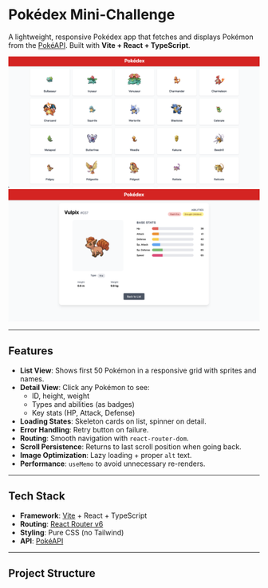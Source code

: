 # Pokédex Mini-Challenge

A lightweight, responsive Pokédex app that fetches and displays Pokémon from the [PokéAPI](https://pokeapi.co/). Built with **Vite + React + TypeScript**.

![Pokédex Demo](./src/assets/pokimon.png)
![Pokédex Demo](./src/assets/details.png)

---

## Features

- **List View**: Shows first 50 Pokémon in a responsive grid with sprites and names.
- **Detail View**: Click any Pokémon to see:
  - ID, height, weight
  - Types and abilities (as badges)
  - Key stats (HP, Attack, Defense)
- **Loading States**: Skeleton cards on list, spinner on detail.
- **Error Handling**: Retry button on failure.
- **Routing**: Smooth navigation with `react-router-dom`.
- **Scroll Persistence**: Returns to last scroll position when going back.
- **Image Optimization**: Lazy loading + proper `alt` text.
- **Performance**: `useMemo` to avoid unnecessary re-renders.

---

## Tech Stack

- **Framework**: [Vite](https://vitejs.dev/) + React + TypeScript
- **Routing**: [React Router v6](https://reactrouter.com/)
- **Styling**: Pure CSS (no Tailwind)
- **API**: [PokéAPI](https://pokeapi.co/)

---

## Project Structure
